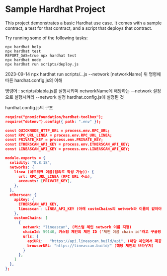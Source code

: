 # Sample Hardhat Project

This project demonstrates a basic Hardhat use case. It comes with a sample contract, a test for that contract, and a script that deploys that contract.

Try running some of the following tasks:

```shell
npx hardhat help
npx hardhat test
REPORT_GAS=true npx hardhat test
npx hardhat node
npx hardhat run scripts/deploy.js
```
2023-09-14
npx hardhat run scripts/...js --network [networkName] 
위 명령에 따른 hardhat.config.js의 이해

명령어 : scripts/blabla.js를 실행시키며 networkName에 해당하는 --network 설정으로 실행시켜라
--network 설정
  hardhat.config.js에 설정된 것
  
hardhat.config.js의 구조
```json
require("@nomicfoundation/hardhat-toolbox");
require("dotenv").config({ path: ".env" });

const QUICKNODE_HTTP_URL = process.env.RPC_URL;
const RPC_URL_LINEA = process.env.RPC_URL_LINEA;
const PRIVATE_KEY = process.env.PRIVATE_KEY;
const ETHERSCAN_API_KEY = process.env.ETHERSCAN_API_KEY;
const LINEASCAN_API_KEY = process.env.LINEASCAN_API_KEY;

module.exports = {
  solidity: "0.8.18",
  networks: {
    linea (네트워크 이름(임의로 작성 가능)): {
      url: RPC_URL_LINEA (RPC URL 주소),
      accounts: [PRIVATE_KEY],
    },
  },
  etherscan: {
    apiKey: {
      ETHERSCAN_API_KEY,
      lineascan : LINEA_API_KEY (아래 custmChains의 network와 이름이 같아야함): 해당 체인에서 제공하는 api key (보통 Scan사이트에서 발급 가능)
    },
    customChains: [
      {
        network: "lineascan", (커스텀 체인 network 이름 지정)
        chainId: 59140, 커스텀 체인의 체인 ID ("체인 이름 chain id"라고 구글링 하면 나온다)
        urls: {
          apiURL:   "https://api.lineascan.build/api", (해당 체인에서 제공하는 질의용 api 주소)
          browserURL: "https://lineascan.build/" (해당 체인의 브라우저)
        }
      },
    ]
  },
};
```
